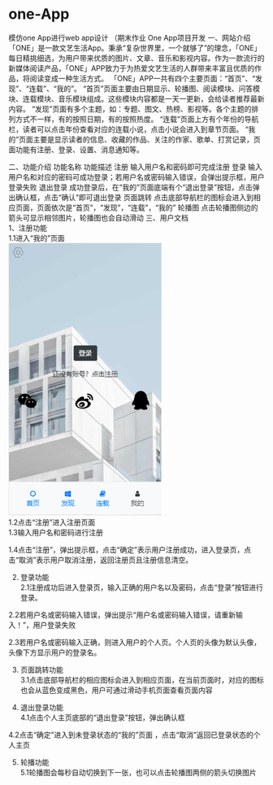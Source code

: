 # one-App
模仿one App进行web app设计 （期末作业
One App项目开发
一、网站介绍
「ONE」是一款文艺生活App。秉承“复杂世界里，一个就够了”的理念，「ONE」每日精挑细选，为用户带来优质的图片、文章、音乐和影视内容。作为一款流行的新媒体阅读产品，「ONE」APP致力于为热爱文艺生活的人群带来丰富且优质的作品，将阅读变成一种生活方式。
「ONE」APP一共有四个主要页面：“首页”、“发现”、“连载”、“我的”。
“首页”页面主要由日期显示、轮播图、阅读模块、问答模块、连载模块、音乐模块组成。这些模块内容都是一天一更新，会给读者推荐最新内容。
“发现”页面有多个主题，如：专题、图文、热榜、影视等。各个主题的排列方式不一样，有的按照日期，有的按照热度。
“连载”页面上方有个年份的导航栏，读者可以点击年份查看对应的连载小说，点击小说会进入到章节页面。
“我的”页面主要是显示读者的信息、收藏的作品、关注的作家、歌单、打赏记录，页面功能有注册、登录、设置、消息通知等。

二、功能介绍
功能名称	功能描述
注册	    输入用户名和密码即可完成注册
登录	    输入用户名和对应的密码可成功登录；若用户名或密码输入错误，会弹出提示框，用户登录失败
退出登录	成功登录后，在“我的”页面底端有个“退出登录”按钮，点击弹出确认框，点击“确认”即可退出登录
页面跳转	点击底部导航栏的图标会进入到相应页面，页面依次是“首页”，“发现”，“连载”，“我的”
轮播图	   点击轮播图侧边的箭头可显示相邻图片，轮播图也会自动滑动
三、用户文档    
1、注册功能    
1.1进入“我的”页面    
![image](https://github.com/chuyia/one-App/blob/main/md-images/1.png)   
1.2点击“注册”进入注册页面    
1.3输入用户名和密码进行注册    
 
1.4点击“注册”，弹出提示框，点击“确定”表示用户注册成功，进入登录页，点击“取消”表示用户取消注册，返回注册页且注册信息清空。    

2.	登录功能    
2.1注册成功后进入登录页，输入正确的用户名以及密码，点击“登录”按钮进行登录。    
 
2.2若用户名或密码输入错误，弹出提示“用户名或密码输入错误，请重新输入！”，用户登录失败    
 

2.3若用户名或密码输入正确，则进入用户的个人页。个人页的头像为默认头像，头像下方显示用户的登录名。    
  
3.	页面跳转功能    
3.1点击底部导航栏的相应图标会进入到相应页面，在当前页面时，对应的图标也会从蓝色变成黑色，用户可通过滑动手机页面查看页面内容    
  
4.	退出登录功能    
4.1点击个人主页底部的“退出登录”按钮，弹出确认框    
  
4.2点击“确定”进入到未登录状态的“我的”页面 ，点击“取消”返回已登录状态的个人主页    

5.	轮播功能    
5.1轮播图会每秒自动切换到下一张，也可以点击轮播图两侧的箭头切换图片    
 

